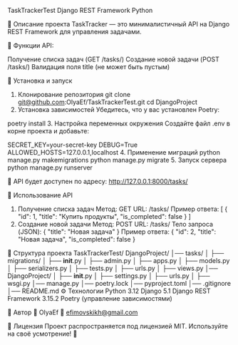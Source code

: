 TaskTrackerTest
Django REST Framework Python

📌 Описание проекта
TaskTracker — это минималистичный API на Django REST Framework для управления задачами.

🔹 Функции API:

Получение списка задач (GET /tasks/)
Создание новой задачи (POST /tasks/)
Валидация поля title (не может быть пустым)

🚀 Установка и запуск
1. Клонирование репозитория
git clone git@github.com:OlyaEf/TaskTrackerTest.git
cd DjangoProject
2. Установка зависимостей
Убедитесь, что у вас установлен Poetry:

poetry install
3. Настройка переменных окружения
Создайте файл .env в корне проекта и добавьте:

SECRET_KEY=your-secret-key
DEBUG=True
ALLOWED_HOSTS=127.0.0.1,localhost
4. Применение миграций
python manage.py makemigrations
python manage.py migrate
5. Запуск сервера
python manage.py runserver

📍 API будет доступен по адресу: http://127.0.0.1:8000/tasks/

📡 Использование API
1. Получение списка задач
Метод: GET
URL: /tasks/
Пример ответа:
[
    {
        "id": 1,
        "title": "Купить продукты",
        "is_completed": false
    }
]
2. Создание новой задачи
Метод: POST
URL: /tasks/
Тело запроса (JSON):
{
    "title": "Новая задача"
}
Пример ответа:
{
    "id": 2,
    "title": "Новая задача",
    "is_completed": false
}

📂 Структура проекта
TaskTrackerTest/
DjangoProject/
│── tasks/
│   ├── migrations/
│   ├── __init__.py
│   ├── admin.py
│   ├── apps.py
│   ├── models.py
│   ├── serializers.py
│   ├── tests.py
│   ├── urls.py
│   ├── views.py
│── DjangoProject/
│   ├── __init__.py
│   ├── settings.py
│   ├── urls.py
│   ├── wsgi.py
│── manage.py
│── poetry.lock
│── pyproject.toml
│── .gitignore
│── README.md
⚙️ Технологии
Python 3.12
Django 5.1
Django REST Framework 3.15.2
Poetry (управление зависимостями)

🎯 Автор
📌 OlyaEf
📧 efimovskikh@gmail.com

📜 Лицензия
Проект распространяется под лицензией MIT. Используйте на своё усмотрение! 🚀
